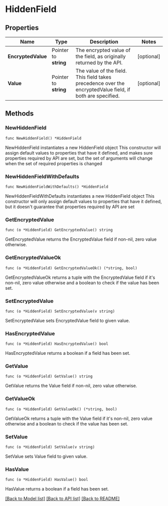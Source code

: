 # HiddenField

## Properties

Name | Type | Description | Notes
------------ | ------------- | ------------- | -------------
**EncryptedValue** | Pointer to **string** | The encrypted value of the field, as originally returned by the API. | [optional] 
**Value** | Pointer to **string** | The value of the field. This field takes precedence over the encryptedValue field, if both are specified. | [optional] 

## Methods

### NewHiddenField

`func NewHiddenField() *HiddenField`

NewHiddenField instantiates a new HiddenField object
This constructor will assign default values to properties that have it defined,
and makes sure properties required by API are set, but the set of arguments
will change when the set of required properties is changed

### NewHiddenFieldWithDefaults

`func NewHiddenFieldWithDefaults() *HiddenField`

NewHiddenFieldWithDefaults instantiates a new HiddenField object
This constructor will only assign default values to properties that have it defined,
but it doesn't guarantee that properties required by API are set

### GetEncryptedValue

`func (o *HiddenField) GetEncryptedValue() string`

GetEncryptedValue returns the EncryptedValue field if non-nil, zero value otherwise.

### GetEncryptedValueOk

`func (o *HiddenField) GetEncryptedValueOk() (*string, bool)`

GetEncryptedValueOk returns a tuple with the EncryptedValue field if it's non-nil, zero value otherwise
and a boolean to check if the value has been set.

### SetEncryptedValue

`func (o *HiddenField) SetEncryptedValue(v string)`

SetEncryptedValue sets EncryptedValue field to given value.

### HasEncryptedValue

`func (o *HiddenField) HasEncryptedValue() bool`

HasEncryptedValue returns a boolean if a field has been set.

### GetValue

`func (o *HiddenField) GetValue() string`

GetValue returns the Value field if non-nil, zero value otherwise.

### GetValueOk

`func (o *HiddenField) GetValueOk() (*string, bool)`

GetValueOk returns a tuple with the Value field if it's non-nil, zero value otherwise
and a boolean to check if the value has been set.

### SetValue

`func (o *HiddenField) SetValue(v string)`

SetValue sets Value field to given value.

### HasValue

`func (o *HiddenField) HasValue() bool`

HasValue returns a boolean if a field has been set.


[[Back to Model list]](../README.md#documentation-for-models) [[Back to API list]](../README.md#documentation-for-api-endpoints) [[Back to README]](../README.md)


